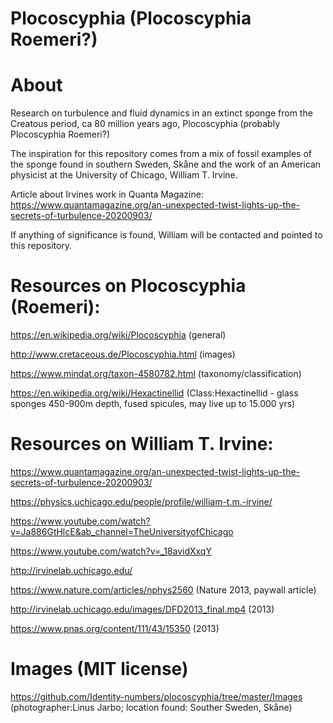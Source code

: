 # Plocoscyphia (Plocoscyphia Roemeri?)

# About

Research on turbulence and fluid dynamics in an extinct sponge from the Creatous period, ca 80 million years ago, Plocoscyphia (probably Plocoscyphia Roemeri?)

The inspiration for this repository comes from a mix of fossil examples of the sponge found in southern Sweden, Skåne and the work of an American physicist at the University of Chicago, William T. Irvine. 

Article about Irvines work in Quanta Magazine:
https://www.quantamagazine.org/an-unexpected-twist-lights-up-the-secrets-of-turbulence-20200903/

If anything of significance is found, William will be contacted and pointed to this repository.

# Resources on Plocoscyphia (Roemeri):
https://en.wikipedia.org/wiki/Plocoscyphia (general)

http://www.cretaceous.de/Plocoscyphia.html (images)

https://www.mindat.org/taxon-4580782.html (taxonomy/classification)

https://en.wikipedia.org/wiki/Hexactinellid (Class:Hexactinellid - glass sponges 450-900m depth, fused spicules, may live up to 15.000 yrs)

# Resources on William T. Irvine:
https://www.quantamagazine.org/an-unexpected-twist-lights-up-the-secrets-of-turbulence-20200903/

https://physics.uchicago.edu/people/profile/william-t.m.-irvine/

https://www.youtube.com/watch?v=Ja886GtHlcE&ab_channel=TheUniversityofChicago

https://www.youtube.com/watch?v=_18avidXxqY

http://irvinelab.uchicago.edu/

https://www.nature.com/articles/nphys2560 (Nature 2013, paywall article)

http://irvinelab.uchicago.edu/images/DFD2013_final.mp4 (2013)

https://www.pnas.org/content/111/43/15350 (2013)

# Images (MIT license)

https://github.com/Identity-numbers/plocoscyphia/tree/master/Images (photographer:Linus Jarbo; location found: Souther Sweden, Skåne)


